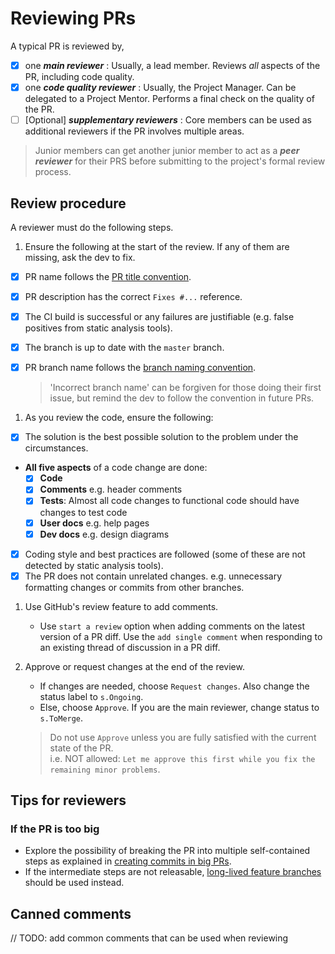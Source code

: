 # Reviewing PRs

A typical PR is reviewed by,
 - [x] one _**main reviewer**_ : Usually, a lead member. Reviews _all_ aspects of the PR, including code quality. 
 - [x] one _**code quality reviewer**_ : Usually, the Project Manager. Can be delegated to a Project Mentor. 
       Performs a final check on the quality of the PR. 
 - [ ] [Optional] _**supplementary reviewers**_ : Core members can be used as additional reviewers if the PR involves
       multiple areas. 

> Junior members can get another junior member to act as a _**peer reviewer**_ for their PRS before submitting 
> to the project's formal review process.

## Review procedure

A reviewer must do the following steps.

1. Ensure the following at the start of the review. If any of them are missing, ask the dev to fix.
  - [x] PR name follows the [PR title convention](FormatsAndConventions.md#pr). 
  - [x] PR description has the correct `Fixes #...` reference.
  - [x] The CI build is successful or any failures are justifiable (e.g. false positives from static analysis tools).
  - [x] The branch is up to date with the `master` branch.
  - [x] PR branch name follows the [branch naming convention](FormatsAndConventions.md#branch). 
  
    > 'Incorrect branch name' can be forgiven for those doing their first issue, 
    >  but remind the dev to follow the convention in future PRs.
  
1. As you review the code, ensure the following:
  - [x] The solution is the best possible solution to the problem under the circumstances.
  * **All five aspects** of a code change are done:
    - [x] **Code**
    - [x] **Comments** e.g. header comments
    - [x] **Tests**:  Almost all code changes to functional code should have changes to test code
    - [x] **User docs** e.g. help pages
    - [x] **Dev docs** e.g. design diagrams
  - [x] Coding style and best practices are followed (some of these are not detected by static analysis tools).
  - [x] The PR does not contain unrelated changes. 
      e.g. unnecessary formatting changes or commits from other branches.

1. Use GitHub's review feature to add comments.
   * Use `start a review` option when adding comments on the latest version of a PR diff. 
     Use the `add single comment` when responding to an existing thread of discussion in a PR diff.
   
1. Approve or request changes at the end of the review.
   * If changes are needed, choose `Request changes`.
     Also change the status label to `s.Ongoing`.
   * Else, choose `Approve`. If you are the main reviewer, change status to `s.ToMerge`. 
   
   > Do not use `Approve` unless you are fully satisfied with the current state of the PR. <br>
       i.e. NOT allowed: `Let me approve this first while you fix the remaining minor problems`.

## Tips for reviewers

### If the PR is too big 
  
  * Explore the possibility of breaking the PR into multiple self-contained steps
  as explained in [creating commits in big PRs](AdvancedContributorGuidelines.md#creating-commits-in-big-prs). 
  * If the intermediate steps are not releasable, 
  [long-lived feature branches](HowToGuides.md#implement-big-features-using-long-lived-feature-branches)
  should be used instead.

## Canned comments

// TODO: add common comments that can be used when reviewing
